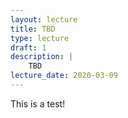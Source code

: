 ```yaml
---
layout: lecture
title: TBD
type: lecture
draft: 1
description: |
    TBD
lecture_date: 2020-03-09
---
```


This is a test!